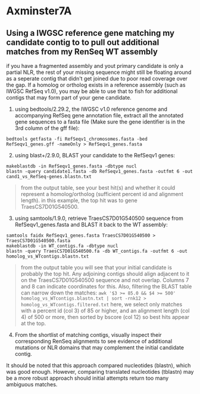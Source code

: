 # Axminster7A

## Using a IWGSC reference gene matching my candidate contig to to pull out additional matches from my RenSeq WT assembly

if you have a fragmented assembly and yout primary candidate is only a partial NLR, the rest of your missing sequence might still be floating around as a seperate contig that didn't get joined due to poor read coverage over the gap. If a homolog or ortholog exists in a reference assembly (such as IWGSC RefSeq v1.0), you may be able to use that to fish for additional contigs that may form part of your gene candidate.

1. using bedtools/2.29.2, the IWGSC v1.0 reference genome and accompanying RefSeq gene annotation file, extract all the annotated gene sequences to a fasta file (Make sure the gene identifier is in the 3rd column of the gff file):

`bedtools getfasta -fi RefSeqv1_chromosomes.fasta -bed RefSeqv1_genes.gff -nameOnly > RefSeqv1_genes.fasta`

2. using blast+/2.9.0, BLAST your candidate to the RefSeqv1 genes:
```
makeblastdb -in RefSeqv1_genes.fasta -dbtype nucl
blastn -query candidate1.fasta -db RefSeqv1_genes.fasta -outfmt 6 -out cand1_vs_RefSeq-genes.blastn.txt
```
>from the output table, see your best hit(s) and whether it could represent a homolog/ortholog (sufficient percent id and alignment length). in this example, the top hit was to gene TraesCS7D01G540500.

3. using samtools/1.9.0, retrieve TraesCS7D01G540500 sequence from RefSeqv1_genes.fasta and BLAST it back to the WT assembly:
```
samtools faidx RefSeqv1_genes.fasta TraesCS7D01G540500 > TraesCS7D01G540500.fasta
makeblastdb -in WT_contigs.fa -dbtype nucl
blastn -query TraesCS7D01G540500.fa -db WT_contigs.fa -outfmt 6 -out homolog_vs_WTcontigs.blastn.txt
```
>from the output table you will see that your initial candidate is probably the top hit. Any adjoining contigs should align adjacent to it on the TraesCS7D01G540500 sequence and not overlap. Columns 7 and 8 can indicate coordinates for this. Also, filtering the BLAST table can narrow down the matches:
`awk '$3 >= 85.0 && $4 >= 500' homolog_vs_WTcontigs.blastn.txt | sort -rnk12 > homolog_vs_WTcontigs.filtered.txt`
>here, we select only matches with a percent id (col 3) of 85 or higher, and an alignment length (col 4) of 500 or more, then sorted by bscore (col 12) so best hits appear at the top.

4. From the shortlist of matching contigs, visually inspect their corresponding RenSeq alignments to see evidence of additional mutations or NLR domains that may complement the initial candidate contig.

It should be noted that this approach compared nucleotides (blastn), which was good enough. However, comparing translated nucleotides (tblastn) may be a more robust approach should initial attempts return too many ambiguous matches.
